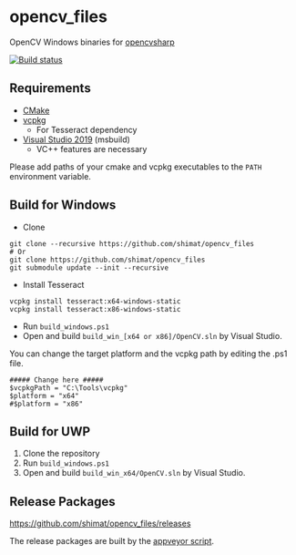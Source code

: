 # opencv_files

OpenCV Windows binaries for [opencvsharp](https://github.com/shimat/opencvsharp)

[![Build status](https://ci.appveyor.com/api/projects/status/7869dutiou2o2c79/branch/master?svg=true)](https://ci.appveyor.com/project/shimat/opencv-files/branch/master)

## Requirements
- [CMake](https://cmake.org/)
- [vcpkg](https://github.com/microsoft/vcpkg)
  - For Tesseract dependency
- [Visual Studio 2019](https://visualstudio.microsoft.com/ja/vs/) (msbuild)
  - VC++ features are necessary
  
Please add paths of your cmake and vcpkg executables to the `PATH` environment variable.

## Build for Windows
- Clone
```
git clone --recursive https://github.com/shimat/opencv_files
# Or
git clone https://github.com/shimat/opencv_files
git submodule update --init --recursive
```
- Install Tesseract
```
vcpkg install tesseract:x64-windows-static
vcpkg install tesseract:x86-windows-static
```
- Run `build_windows.ps1`
- Open and build `build_win_[x64 or x86]/OpenCV.sln` by Visual Studio. 

You can change the target platform and the vcpkg path by editing the .ps1 file.
  ```
  ##### Change here #####
  $vcpkgPath = "C:\Tools\vcpkg"
  $platform = "x64"
  #$platform = "x86"
  ```

## Build for UWP
1. Clone the repository
1. Run `build_windows.ps1`
1. Open and build `build_win_x64/OpenCV.sln` by Visual Studio. 

## Release Packages
https://github.com/shimat/opencv_files/releases

The release packages are built by the [appveyor script](https://github.com/shimat/opencv_files/blob/master/appveyor.yml).

